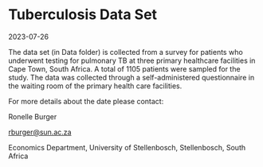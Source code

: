 Tuberculosis Data Set
================
2023-07-26

The data set (in Data folder) is collected from a survey for patients
who underwent testing for pulmonary TB at three primary healthcare
facilities in Cape Town, South Africa. A total of 1105 patients were
sampled for the study. The data was collected through a
self-administered questionnaire in the waiting room of the primary
health care facilities.

For more details about the date please contact:

Ronelle Burger

<rburger@sun.ac.za>

Economics Department, University of Stellenbosch, Stellenbosch, South
Africa
